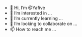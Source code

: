 - 👋 Hi, I’m @Yafive
- 👀 I’m interested in ...
- 🌱 I’m currently learning ...
- 💞️ I’m looking to collaborate on ...
- 📫 How to reach me ...

<!---
Yafive/Yafive is a ✨ special ✨ repository because its `README.md` (this file) appears on your GitHub profile.
You can click the Preview link to take a look at your changes.
--->
